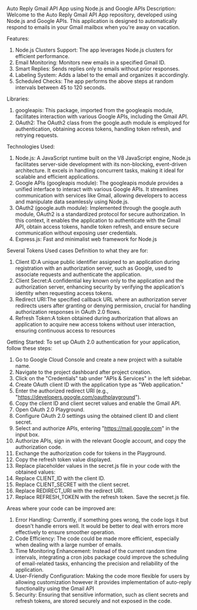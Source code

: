 Auto Reply Gmail API App using Node.js and Google APIs
Description:
Welcome to the Auto Reply Gmail API App repository, developed using Node.js and Google APIs. This application is designed to automatically respond to emails in your Gmail mailbox when you're away on vacation.

Features:
1. Node.js Clusters Support: The app leverages Node.js clusters for efficient performance.
2. Email Monitoring: Monitors new emails in a specified Gmail ID.
3. Smart Replies: Sends replies only to emails without prior responses.
4. Labeling System: Adds a label to the email and organizes it accordingly.
5. Scheduled Checks: The app performs the above steps at random intervals between 45 to 120 seconds.
   
Libraries:
1. googleapis: This package, imported from the googleapis module, facilitates interaction with various Google APIs, including the Gmail API.
2. OAuth2: The OAuth2 class from the google.auth module is employed for authentication, obtaining access tokens, handling token refresh, and retrying requests.

Technologies Used:
1. Node.js: A JavaScript runtime built on the V8 JavaScript engine, Node.js facilitates server-side development with its non-blocking, event-driven architecture. It excels in handling concurrent tasks, making it ideal for scalable and efficient applications.
2. Google APIs (googleapis module): The googleapis module provides a unified interface to interact with various Google APIs. It streamlines communication with services like Gmail, allowing developers to access and manipulate data seamlessly using Node.js.
3. OAuth2 (google.auth module): Implemented through the google.auth module, OAuth2 is a standardized protocol for secure authorization. In this context, it enables the application to authenticate with the Gmail API, obtain access tokens, handle token refresh, and ensure secure communication without exposing user credentials.
4. Express.js: Fast and minimalist web framework for Node.js

Several Tokens Used cases Definition to what they are for:
1. Client ID:A unique public identifier assigned to an application during registration with an authorization server, such as Google, used to associate requests and authenticate the application.
2. Client Secret:A confidential key known only to the application and the authorization server, enhancing security by verifying the application's identity when requesting access tokens.
3. Redirect URI:The specified callback URL where an authorization server redirects users after granting or denying permission, crucial for handling authorization responses in OAuth 2.0 flows.
4. Refresh Token:A token obtained during authorization that allows an application to acquire new access tokens without user interaction, ensuring continuous access to resources
   
Getting Started:
To set up OAuth 2.0 authentication for your application, follow these steps:

1. Go to Google Cloud Console and create a new project with a suitable name.
2. Navigate to the project dashboard after project creation.
3. Click on the "Credentials" tab under "APIs & Services" in the left sidebar.
4. Create OAuth client ID with the application type as "Web application."
5. Enter the authorized redirect URI (e.g., "https://developers.google.com/oauthplayground").
6. Copy the client ID and client secret values and enable the Gmail API.
7. Open OAuth 2.0 Playground.
8. Configure OAuth 2.0 settings using the obtained client ID and client secret.
9. Select and authorize APIs, entering "https://mail.google.com" in the input box.
10. Authorize APIs, sign in with the relevant Google account, and copy the authorization code.
11. Exchange the authorization code for tokens in the Playground.
12. Copy the refresh token value displayed.
13. Replace placeholder values in the secret.js file in your code with the obtained values:
14. Replace CLIENT_ID with the client ID.
15. Replace CLIENT_SECRET with the client secret.
16. Replace REDIRECT_URI with the redirect URI.
17. Replace REFRESH_TOKEN with the refresh token.
Save the secret.js file.

Areas where your code can be improved are:
1. Error Handling: Currently, if something goes wrong, the code logs it but doesn't handle errors well. It would be better to deal with errors more effectively to ensure smoother operation.
2. Code Efficiency: The code could be made more efficient, especially when dealing with a large number of emails.
3. Time Monitoring Enhancement: Instead of the current random time intervals, integrating a cron jobs package could improve the scheduling of email-related tasks, enhancing the precision and reliability of the application.
4. User-Friendly Configuration: Making the code more flexible for users by allowing customization however it provides implementation of auto-reply functionality using the Gmail API
5. Security: Ensuring that sensitive information, such as client secrets and refresh tokens, are stored securely and not exposed in the code.



